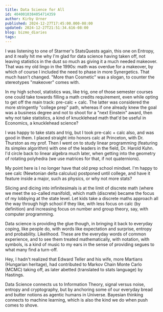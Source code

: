 ```yaml
---
title: Data Science for All
id: 4040010384054714359
author: Kirby Urner
published: 2024-12-27T17:45:00.000-08:00
updated: 2024-12-27T21:51:34.616-08:00
blog: bizmo_diaries
tags: 
---
```


I was listening to one of Starmer's StatsQuests again, this one on Entropy, and it really hit me why I'm glad for data science having taken off, not leaving statistics in the dust so much as giving it a much needed makeover. That was my old lingo in the 1990s: math was overdue for a makeover, by which of course I included the need to phase in more Synergetics. That much hasn't changed. "More than Cosmetic" was a slogan, to counter the stereotypes "makeover" comes with.

In my high school, statistics was, like trig, one of those semester courses one could take towards filling a math credits requirement, even while opting to get off the main track: pre-calc + calc. The latter was considered the more stringently "college prep" path, whereas if one already knew the goal was a business degree and not to shoot for a "next Einstein" award, then why not take statistics, a kind of knucklehead math that'd be useful in Economics, a knucklehead science? 

I was happy to take stats and trig, but I took pre-calc + calc also, and was good in them. I placed straight into honors calc at Princeton, with Dr. Thurston as my prof. Then I went on to study linear programming (featuring its simplex algorithm) with one of the leaders in the field, Dr. Harold Kuhn. I'd circle back to linear algebra much later, when getting into the geometry of rotating polyhedra (we use matrices for that, if not quaternions).

My point here is I no longer have that old prep school mindset. I'm happy to see calc (Newtonian delta calculus) postponed until college, and have it feature inside a major, such as physics, or why not more stats? 

Slicing and dicing into infinitesimals is at the limit of discrete math (where we meet the so-called manifold), which math (discrete) became the focus of my lobbying at the state level. Let kids take a discrete maths approach all the way through high school if they like, with less focus on calc (by definition) and increasing focus on number and group theory, say, with computer programming.

Data science is providing the glue though, in bringing it back to everyday coping, like people do, with words like expectation and surprise, entropy and probability. Likelihood. These are the everyday words of common experience, and to see them treated mathematically, with notation, with symbols, is a kind of music to my ears in the sense of providing segues to what many find a turn-off.

Hey, I hadn't realized that Edward Teller and his wife, more Martians (Hungarian heritage), had contributed to Markov Chain Monte Carlo (MCMC) taking off, as later abetted (translated to stats language) by Hastings.

Data Science connects us to Information Theory, signal versus noise, entropy and cryptography, but by anchoring some of our everyday bread and butter notions as agentic humans in Universe. Bayesian thinking connects to machine learning, which is also the kind we do when push comes to shove.